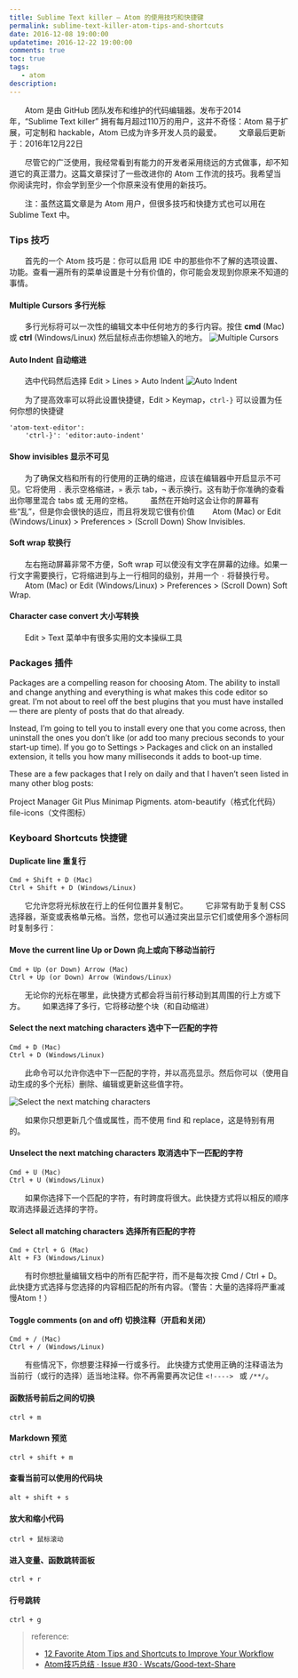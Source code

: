 ```yaml
---
title: Sublime Text killer — Atom 的使用技巧和快捷键
permalink: sublime-text-killer-atom-tips-and-shortcuts
date: 2016-12-08 19:00:00
updatetime: 2016-12-22 19:00:00
comments: true
toc: true
tags: 
   - atom
description: 
---
```


&emsp;&emsp;Atom 是由 GitHub 团队发布和维护的代码编辑器。发布于2014年，“Sublime Text killer” 拥有每月超过110万的用户，这并不奇怪：Atom 易于扩展，可定制和 hackable，Atom 已成为许多开发人员的最爱。
&emsp;&emsp;文章最后更新于：2016年12月22日
<!-- more -->

&emsp;&emsp;尽管它的广泛使用，我经常看到有能力的开发者采用绕远的方式做事，却不知道它的真正潜力。这篇文章探讨了一些改进你的 Atom 工作流的技巧。我希望当你阅读完时，你会学到至少一个你原来没有使用的新技巧。

&emsp;&emsp;注：虽然这篇文章是为 Atom 用户，但很多技巧和快捷方式也可以用在 Sublime Text 中。

### Tips 技巧
&emsp;&emsp;首先的一个 Atom 技巧是：你可以启用 IDE 中的那些你不了解的选项设置、功能。查看一遍所有的菜单设置是十分有价值的，你可能会发现到你原来不知道的事情。

#### Multiple Cursors 多行光标
&emsp;&emsp;多行光标将可以一次性的编辑文本中任何地方的多行内容。按住 **cmd** (Mac) 或 **ctrl** (Windows/Linux) 然后鼠标点击你想输入的地方。
![Multiple Cursors](https://dab1nmslvvntp.cloudfront.net/wp-content/uploads/2016/05/1464357838multcursor.gif)

#### Auto Indent 自动缩进
&emsp;&emsp;选中代码然后选择 Edit > Lines > Auto Indent 
![Auto Indent](https://dab1nmslvvntp.cloudfront.net/wp-content/uploads/2016/05/1464357903autoindent.gif)

&emsp;&emsp;为了提高效率可以将此设置快捷键，Edit > Keymap，`ctrl-}` 可以设置为任何你想的快捷键
```
'atom-text-editor':
    'ctrl-}': 'editor:auto-indent'
```

#### Show invisibles 显示不可见
&emsp;&emsp;为了确保文档和所有的行使用的正确的缩进，应该在编辑器中开启显示不可见。它将使用 `.` 表示空格缩进，`»` 表示 tab，`¬` 表示换行。这有助于你准确的查看出你哪里混合 tabs 或 无用的空格。
&emsp;&emsp;虽然在开始时这会让你的屏幕有些“乱”，但是你会很快的适应，而且将发现它很有价值
&emsp;&emsp;Atom (Mac) or Edit (Windows/Linux) > Preferences > (Scroll Down) Show Invisibles.

#### Soft wrap 软换行
&emsp;&emsp;左右拖动屏幕非常不方便，Soft wrap 可以使没有文字在屏幕的边缘。如果一行文字需要换行，它将缩进到与上一行相同的级别，并用一个 `·` 将替换行号。
&emsp;&emsp;Atom (Mac) or Edit (Windows/Linux) > Preferences > (Scroll Down) Soft Wrap.

#### Character case convert 大小写转换
&emsp;&emsp;Edit > Text 菜单中有很多实用的文本操纵工具

### Packages 插件

Packages are a compelling reason for choosing Atom. The ability to install and change anything and everything is what makes this code editor so great. I’m not about to reel off the best plugins that you must have installed — there are plenty of posts that do that already.

Instead, I’m going to tell you to install every one that you come across, then uninstall the ones you don’t like (or add too many precious seconds to your start-up time). If you go to Settings > Packages and click on an installed extension, it tells you how many milliseconds it adds to boot-up time.

These are a few packages that I rely on daily and that I haven’t seen listed in many other blog posts:

Project Manager
Git Plus
Minimap
Pigments.
atom-beautify（格式化代码）
file-icons（文件图标）



### Keyboard Shortcuts 快捷键

#### Duplicate line 重复行
```
Cmd + Shift + D (Mac)
Ctrl + Shift + D (Windows/Linux)
```
&emsp;&emsp;它允许您将光标放在行上的任何位置并复制它。
&emsp;&emsp;它非常有助于复制 CSS 选择器，渐变或表格单元格。当然，您也可以通过突出显示它们或使用多个游标同时复制多行：

#### Move the current line Up or Down 向上或向下移动当前行
```
Cmd + Up (or Down) Arrow (Mac)
Ctrl + Up (or Down) Arrow (Windows/Linux)
```
&emsp;&emsp;无论你的光标在哪里，此快捷方式都会将当前行移动到其周围的行上方或下方。
&emsp;&emsp;如果选择了多行，它将移动整个块（和自动缩进）

#### Select the next matching characters 选中下一匹配的字符
```
Cmd + D (Mac)
Ctrl + D (Windows/Linux)
```
&emsp;&emsp;此命令可以允许你选中下一匹配的字符，并以高亮显示。然后你可以（使用自动生成的多个光标）删除、编辑或更新这些值字符。

![Select the next matching characters](https://dab1nmslvvntp.cloudfront.net/wp-content/uploads/2016/05/1464358146matching.gif)

&emsp;&emsp;如果你只想更新几个值或属性，而不使用 find 和 replace，这是特别有用的。

#### Unselect the next matching characters 取消选中下一匹配的字符
```
Cmd + U (Mac)
Ctrl + U (Windows/Linux)
```
&emsp;&emsp;如果你选择下一个匹配的字符，有时跨度将很大。此快捷方式将以相反的顺序取消选择最近选择的字符。

#### Select all matching characters 选择所有匹配的字符
```
Cmd + Ctrl + G (Mac)
Alt + F3 (Windows/Linux)
```
&emsp;&emsp;有时你想批量编辑文档中的所有匹配字符，而不是每次按 Cmd / Ctrl + D。 此快捷方式选择与您选择的内容相匹配的所有内容。（警告：大量的选择将严重减慢Atom！）

#### Toggle comments (on and off) 切换注释（开启和关闭）
```
Cmd + / (Mac)
Ctrl + / (Windows/Linux)
```
&emsp;&emsp;有些情况下，你想要注释掉一行或多行。 此快捷方式使用正确的注释语法为当前行（或行的选择）适当地注释。你不再需要再次记住 `<!----> ` 或 `/**/`。

#### 函数括号前后之间的切换
```
ctrl + m
```

#### Markdown 预览
```
ctrl + shift + m
```

####  查看当前可以使用的代码块
```
alt + shift + s
```

#### 放大和缩小代码
```
ctrl + 鼠标滚动
```

#### 进入变量、函数跳转面板
```
ctrl + r
```

#### 行号跳转
```
ctrl + g
```

> reference:
> - [12 Favorite Atom Tips and Shortcuts to Improve Your Workflow](https://www.sitepoint.com/12-favorite-atom-tips-and-shortcuts-to-improve-your-workflow/)
> - [Atom技巧总结 · Issue #30 · Wscats/Good-text-Share](https://github.com/Wscats/Good-text-Share/issues/30)
